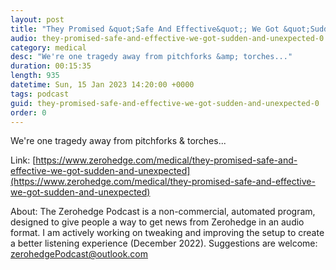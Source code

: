```yaml
---
layout: post
title: "They Promised &quot;Safe And Effective&quot;; We Got &quot;Sudden And Unexpected&quot;"
audio: they-promised-safe-and-effective-we-got-sudden-and-unexpected-0
category: medical
desc: "We're one tragedy away from pitchforks &amp; torches..."
duration: 00:15:35
length: 935
datetime: Sun, 15 Jan 2023 14:20:00 +0000
tags: podcast
guid: they-promised-safe-and-effective-we-got-sudden-and-unexpected-0
order: 0
---
```

We're one tragedy away from pitchforks &amp; torches...

Link: [https://www.zerohedge.com/medical/they-promised-safe-and-effective-we-got-sudden-and-unexpected](https://www.zerohedge.com/medical/they-promised-safe-and-effective-we-got-sudden-and-unexpected)

About: The Zerohedge Podcast is a non-commercial, automated program, designed to give people a way to get news from Zerohedge in an audio format.  I am actively working on tweaking and improving the setup to create a better listening experience (December 2022).  Suggestions are welcome: [zerohedgePodcast@outlook.com](mailto:zerohedgePodcast@outlook.com)